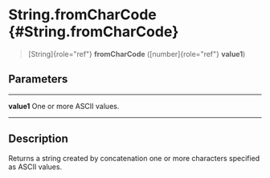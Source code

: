 String.fromCharCode {#String.fromCharCode}
===================

> [String]{role="ref"} **fromCharCode** ([number]{role="ref"}
> **value1**)

Parameters
----------

  ------------ ---------------------------
  **value1**   One or more ASCII values.
  ------------ ---------------------------

Description
-----------

Returns a string created by concatenation one or more characters
specified as ASCII values.
